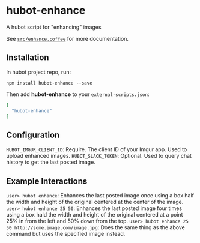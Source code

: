 # hubot-enhance

A hubot script for "enhancing" images

See [`src/enhance.coffee`](src/enhance.coffee) for more documentation.

## Installation

In hubot project repo, run:

`npm install hubot-enhance --save`

Then add **hubot-enhance** to your `external-scripts.json`:

```json
[
  "hubot-enhance"
]
```

## Configuration

`HUBOT_IMGUR_CLIENT_ID`: Require. The client ID of your Imgur app. Used to upload enhanced images.
`HUBOT_SLACK_TOKEN`: Optional. Used to query chat history to get the last posted image.

## Example Interactions

`user> hubot enhance`: Enhances the last posted image once using a box half the width and height of the original centered at the center of the image.
`user> hubot enhance 25 50`: Enhances the last posted image four times using a box hald the width and height of the original centered at a point 25% in from the left and 50% down from the top.
`user> hubot enhance 25 50 http://some.image.com/image.jpg`: Does the same thing as the above command but uses the specified image instead.